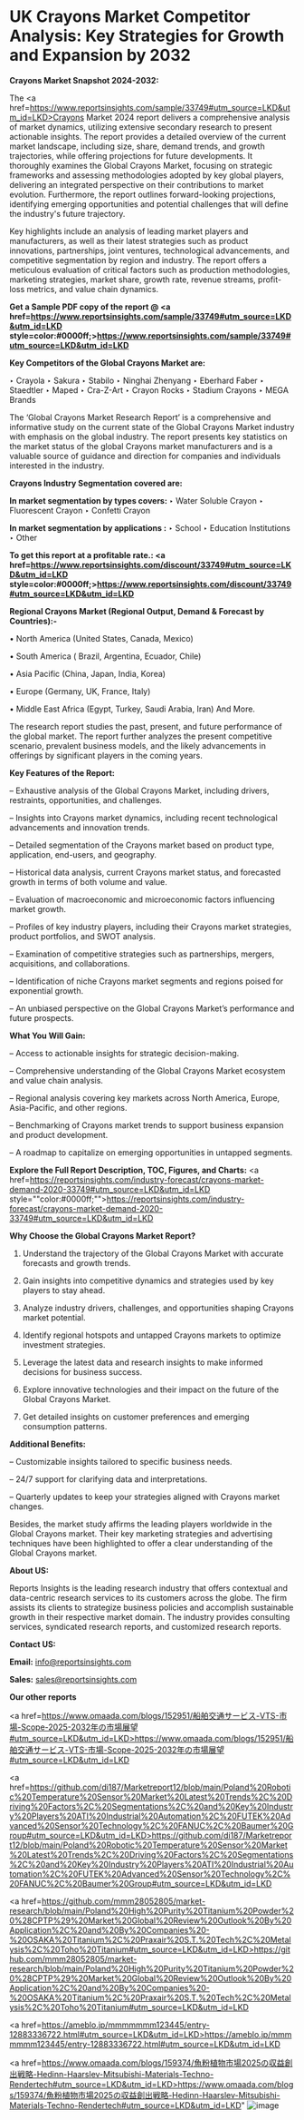 # UK Crayons Market Competitor Analysis: Key Strategies for Growth and Expansion by 2032

<strong>Crayons Market Snapshot 2024-2032:</strong>

The <a href=https://www.reportsinsights.com/sample/33749#utm_source=LKD&utm_id=LKD>Crayons Market 2024 report</a> delivers a comprehensive analysis of market dynamics, utilizing extensive secondary research to present actionable insights. The report provides a detailed overview of the current market landscape, including size, share, demand trends, and growth trajectories, while offering projections for future developments. It thoroughly examines the Global Crayons Market, focusing on strategic frameworks and assessing methodologies adopted by key global players, delivering an integrated perspective on their contributions to market evolution. Furthermore, the report outlines forward-looking projections, identifying emerging opportunities and potential challenges that will define the industry's future trajectory.

Key highlights include an analysis of leading market players and manufacturers, as well as their latest strategies such as product innovations, partnerships, joint ventures, technological advancements, and competitive segmentation by region and industry. The report offers a meticulous evaluation of critical factors such as production methodologies, marketing strategies, market share, growth rate, revenue streams, profit-loss metrics, and value chain dynamics.

<strong>Get a Sample PDF copy of the report @ <a href=https://www.reportsinsights.com/sample/33749#utm_source=LKD&utm_id=LKD style=color:#0000ff;>https://www.reportsinsights.com/sample/33749#utm_source=LKD&utm_id=LKD</a></strong>

<strong>Key Competitors of the Global Crayons Market are:</strong>

‣ Crayola
‣ Sakura
‣ Stabilo
‣ Ninghai Zhenyang
‣ Eberhard Faber
‣ Staedtler
‣ Maped
‣ Cra-Z-Art
‣ Crayon Rocks
‣ Stadium Crayons
‣ MEGA Brands

The ‘Global Crayons Market Research Report’ is a comprehensive and informative study on the current state of the Global Crayons Market industry with emphasis on the global industry. The report presents key statistics on the market status of the global Crayons market manufacturers and is a valuable source of guidance and direction for companies and individuals interested in the industry.

<strong>Crayons Industry Segmentation covered are:</strong>

<strong>In market segmentation by types covers: </strong> 
‣ Water Soluble Crayon
‣ Fluorescent Crayon
‣ Confetti Crayon

<strong>In market segmentation by applications :</strong> 
‣ School
‣ Education Institutions
‣ Other

<strong>To get this report at a profitable rate.: <a href=https://www.reportsinsights.com/discount/33749#utm_source=LKD&utm_id=LKD style=color:#0000ff;>https://www.reportsinsights.com/discount/33749#utm_source=LKD&utm_id=LKD</a></strong>

<strong>Regional Crayons Market (Regional Output, Demand &amp; Forecast by Countries):-</strong>

• North America (United States, Canada, Mexico)

• South America ( Brazil, Argentina, Ecuador, Chile)

• Asia Pacific (China, Japan, India, Korea)

• Europe (Germany, UK, France, Italy)

• Middle East Africa (Egypt, Turkey, Saudi Arabia, Iran) And More.

The research report studies the past, present, and future performance of the global market. The report further analyzes the present competitive scenario, prevalent business models, and the likely advancements in offerings by significant players in the coming years.

<strong>Key Features of the Report:</strong>

– Exhaustive analysis of the Global Crayons Market, including drivers, restraints, opportunities, and challenges.

– Insights into Crayons market dynamics, including recent technological advancements and innovation trends.

– Detailed segmentation of the Crayons market based on product type, application, end-users, and geography.

– Historical data analysis, current Crayons market status, and forecasted growth in terms of both volume and value.

– Evaluation of macroeconomic and microeconomic factors influencing market growth.

– Profiles of key industry players, including their Crayons market strategies, product portfolios, and SWOT analysis.

– Examination of competitive strategies such as partnerships, mergers, acquisitions, and collaborations.

– Identification of niche Crayons market segments and regions poised for exponential growth.

– An unbiased perspective on the Global Crayons Market’s performance and future prospects.

<strong>What You Will Gain:</strong>

– Access to actionable insights for strategic decision-making.

– Comprehensive understanding of the Global Crayons Market ecosystem and value chain analysis.

– Regional analysis covering key markets across North America, Europe, Asia-Pacific, and other regions.

– Benchmarking of Crayons market trends to support business expansion and product development.

– A roadmap to capitalize on emerging opportunities in untapped segments.

<strong>Explore the Full Report Description, TOC, Figures, and Charts:</strong>
<a href=https://reportsinsights.com/industry-forecast/crayons-market-demand-2020-33749#utm_source=LKD&utm_id=LKD style=""color:#0000ff;"">https://reportsinsights.com/industry-forecast/crayons-market-demand-2020-33749#utm_source=LKD&utm_id=LKD</a>

<strong>Why Choose the Global Crayons Market Report?</strong>

1. Understand the trajectory of the Global Crayons Market with accurate forecasts and growth trends.

2. Gain insights into competitive dynamics and strategies used by key players to stay ahead.

3. Analyze industry drivers, challenges, and opportunities shaping Crayons market potential.

4. Identify regional hotspots and untapped Crayons markets to optimize investment strategies.

5. Leverage the latest data and research insights to make informed decisions for business success.

6. Explore innovative technologies and their impact on the future of the Global Crayons Market.

7. Get detailed insights on customer preferences and emerging consumption patterns.

<strong>Additional Benefits:</strong>

– Customizable insights tailored to specific business needs.

– 24/7 support for clarifying data and interpretations.

– Quarterly updates to keep your strategies aligned with Crayons market changes.

Besides, the market study affirms the leading players worldwide in the Global Crayons market. Their key marketing strategies and advertising techniques have been highlighted to offer a clear understanding of the Global Crayons market.

<strong><strong>About US</strong>:</strong>

Reports Insights is the leading research industry that offers contextual and data-centric research services to its customers across the globe. The firm assists its clients to strategize business policies and accomplish sustainable growth in their respective market domain. The industry provides consulting services, syndicated research reports, and customized research reports.

<strong>Contact US:</strong>

<p class=><b>Email:</b> <a href=mailto:info@reportsinsights.com>info@reportsinsights.com</a></p>
<p class=><b>Sales:</b> <a href=mailto:sales@reportsinsights.com>sales@reportsinsights.com</a></p>

<strong>Our other reports</strong>

<a href=https://www.omaada.com/blogs/152951/船舶交通サービス-VTS-市場-Scope-2025-2032年の市場展望#utm_source=LKD&utm_id=LKD>https://www.omaada.com/blogs/152951/船舶交通サービス-VTS-市場-Scope-2025-2032年の市場展望#utm_source=LKD&utm_id=LKD</a>

<a href=https://github.com/di187/Marketreport12/blob/main/Poland%20Robotic%20Temperature%20Sensor%20Market%20Latest%20Trends%2C%20Driving%20Factors%2C%20Segmentations%2C%20and%20Key%20Industry%20Players%20ATI%20Industrial%20Automation%2C%20FUTEK%20Advanced%20Sensor%20Technology%2C%20FANUC%2C%20Baumer%20Group#utm_source=LKD&utm_id=LKD>https://github.com/di187/Marketreport12/blob/main/Poland%20Robotic%20Temperature%20Sensor%20Market%20Latest%20Trends%2C%20Driving%20Factors%2C%20Segmentations%2C%20and%20Key%20Industry%20Players%20ATI%20Industrial%20Automation%2C%20FUTEK%20Advanced%20Sensor%20Technology%2C%20FANUC%2C%20Baumer%20Group#utm_source=LKD&utm_id=LKD</a>

<a href=https://github.com/mmm28052805/market-research/blob/main/Poland%20High%20Purity%20Titanium%20Powder%20%28CPTP%29%20Market%20Global%20Review%20Outlook%20By%20Application%2C%20and%20By%20Companies%20-%20OSAKA%20Titanium%2C%20Praxair%20S.T.%20Tech%2C%20Metalysis%2C%20Toho%20Titanium#utm_source=LKD&utm_id=LKD>https://github.com/mmm28052805/market-research/blob/main/Poland%20High%20Purity%20Titanium%20Powder%20%28CPTP%29%20Market%20Global%20Review%20Outlook%20By%20Application%2C%20and%20By%20Companies%20-%20OSAKA%20Titanium%2C%20Praxair%20S.T.%20Tech%2C%20Metalysis%2C%20Toho%20Titanium#utm_source=LKD&utm_id=LKD</a>

<a href=https://ameblo.jp/mmmmmmm123445/entry-12883336722.html#utm_source=LKD&utm_id=LKD>https://ameblo.jp/mmmmmmm123445/entry-12883336722.html#utm_source=LKD&utm_id=LKD</a>

<a href=https://www.omaada.com/blogs/159374/魚粉植物市場2025の収益創出戦略-Hedinn-Haarslev-Mitsubishi-Materials-Techno-Rendertech#utm_source=LKD&utm_id=LKD>https://www.omaada.com/blogs/159374/魚粉植物市場2025の収益創出戦略-Hedinn-Haarslev-Mitsubishi-Materials-Techno-Rendertech#utm_source=LKD&utm_id=LKD</a>"
![image](https://github.com/user-attachments/assets/fc3a04fe-2ede-472e-aec5-5093d46a73e9)

